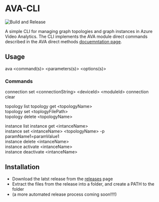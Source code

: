 # AVA-CLI

![Build and Release](https://github.com/davidxw/ava-cli/actions/workflows/dotnet.yml/badge.svg)

A simple CLI for managing graph topologies and graph instances in Azure Video Analytics. The CLI implements the AVA module direct commands described in the AVA direct methods [docuemntation page](https://docs.microsoft.com/en-us/azure/media-services/live-video-analytics-edge/direct-methods).


## Usage

ava \<command(s)\> \<parameters(s)\> \<options(s)\>

### Commands

connection set \<connectionString\> \<deviceId\> \<moduleId\>
connection clear

topology list 
topology get \<topologyName\>  
topology set \<toplogyFilePath\>  
topology delete \<topologyName\>

instance list 
instance get \<intanceName\>  
instance set \<intanceName\> \<topologyName\> -p paramName1=paramValue1  
instance delete \<intanceName\>  
instance activate \<intanceName\>  
instance deactivate \<intanceName\> 

## Installation
* Download the latst release from the [releases](https://github.com/davidxw/AVA-CLI/releases) page
* Extract the files from the release into a folder, and create a PATH to the folder
* (a more automated release process coming soon!!!!)